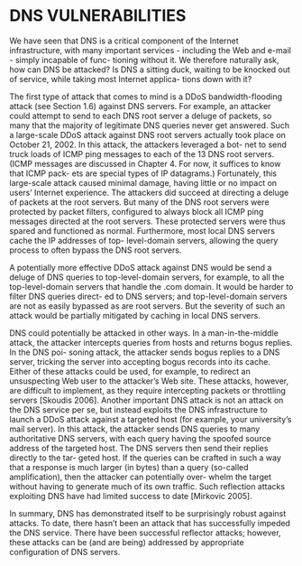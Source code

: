 # DNS VULNERABILITIES

We have seen that DNS is a critical component of the Internet infrastructure, with many important services - including the Web and e-mail - simply incapable of func- tioning without it. We therefore naturally ask, how can DNS be attacked? Is DNS a sitting duck, waiting to be knocked out of service, while taking most Internet applica- tions down with it?

The first type of attack that comes to mind is a DDoS bandwidth-flooding attack (see Section 1.6) against DNS servers. For example, an attacker could attempt to send to each DNS root server a deluge of packets, so many that the majority of legitimate DNS queries never get answered. Such a large-scale DDoS attack against DNS root servers actually took place on October 21, 2002. In this attack, the attackers leveraged a bot- net to send truck loads of ICMP ping messages to each of the 13 DNS root servers. (ICMP messages are discussed in Chapter 4. For now, it suffices to know that ICMP pack- ets are special types of IP datagrams.) Fortunately, this large-scale attack caused minimal damage, having little or no impact on users’ Internet experience. The attackers did succeed at directing a deluge of packets at the root servers. But many of the DNS root servers were protected by packet filters, configured to always block all ICMP ping messages directed at the root servers. These protected servers were thus spared and functioned as normal. Furthermore, most local DNS servers cache the IP addresses of top- level-domain servers, allowing the query process to often bypass the DNS root servers.

A potentially more effective DDoS attack against DNS would be send a deluge of DNS queries to top-level-domain servers, for example, to all the top-level-domain servers that handle the .com domain. It would be harder to filter DNS queries direct- ed to DNS servers; and top-level-domain servers are not as easily bypassed as are root servers. But the severity of such an attack would be partially mitigated by caching in local DNS servers.

DNS could potentially be attacked in other ways. In a man-in-the-middle attack, the attacker intercepts queries from hosts and returns bogus replies. In the DNS poi- soning attack, the attacker sends bogus replies to a DNS server, tricking the server into accepting bogus records into its cache. Either of these attacks could be used, for example, to redirect an unsuspecting Web user to the attacker’s Web site. These attacks, however, are difficult to implement, as they require intercepting packets or throttling servers [Skoudis 2006].
Another important DNS attack is not an attack on the DNS service per se, but instead exploits the DNS infrastructure to launch a DDoS attack against a targeted host (for example, your university’s mail server). In this attack, the attacker sends DNS queries to many authoritative DNS servers, with each query having the spoofed source address of the targeted host. The DNS servers then send their replies directly to the tar- geted host. If the queries can be crafted in such a way that a response is much larger (in bytes) than a query (so-called amplification), then the attacker can potentially over- whelm the target without having to generate much of its own traffic. Such reflection attacks exploiting DNS have had limited success to date [Mirkovic 2005].

In summary, DNS has demonstrated itself to be surprisingly robust against attacks. To date, there hasn’t been an attack that has successfully impeded the DNS service. There have been successful reflector attacks; however, these attacks can be (and are being) addressed by appropriate configuration of DNS servers.